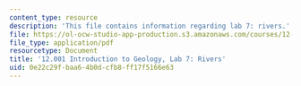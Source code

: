 ```yaml
---
content_type: resource
description: 'This file contains information regarding lab 7: rivers.'
file: https://ol-ocw-studio-app-production.s3.amazonaws.com/courses/12-001-introduction-to-geology-fall-2013/0e22c29fbaa64b0dcfb8ff17f5166e63_MIT12_001F13_Lab7-Riv-Instr.pdf
file_type: application/pdf
resourcetype: Document
title: '12.001 Introduction to Geology, Lab 7: Rivers'
uid: 0e22c29f-baa6-4b0d-cfb8-ff17f5166e63
---
```

